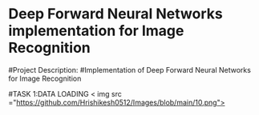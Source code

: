 # Deep Forward Neural Networks implementation for Image Recognition
#Project Description:
#Implementation of Deep Forward Neural Networks for Image Recognition

#TASK 1:DATA LOADING
< img src ="https://github.com/Hrishikesh0512/Images/blob/main/10.png">
